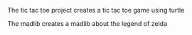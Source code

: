 The tic tac toe project creates a tic tac toe game using turtle

The madlib creates a madlib about the legend of zelda
